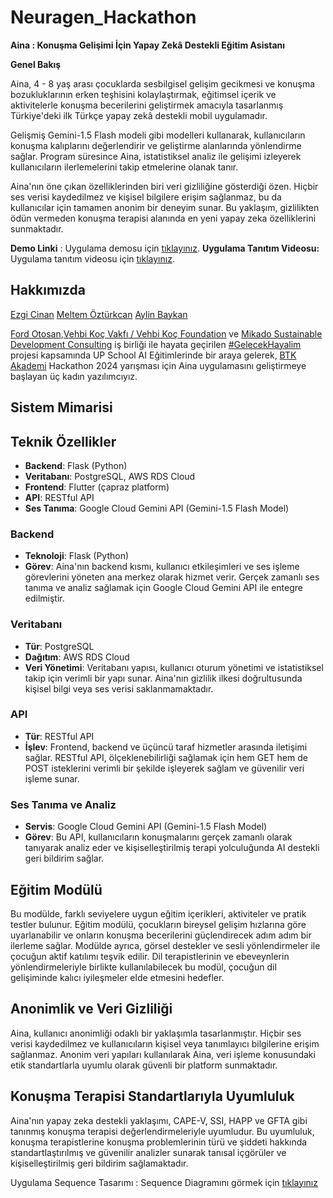 # Neuragen_Hackathon

**Aina : Konuşma Gelişimi İçin Yapay Zekâ Destekli Eğitim Asistanı**

**Genel Bakış** 

Aina, 4 - 8 yaş arası çocuklarda sesbilgisel gelişim gecikmesi ve konuşma bozukluklarının erken teşhisini kolaylaştırmak, eğitimsel içerik ve aktivitelerle konuşma becerilerini geliştirmek amacıyla tasarlanmış Türkiye'deki ilk Türkçe yapay zekâ destekli mobil uygulamadır. 

Gelişmiş Gemini-1.5 Flash modeli gibi modelleri kullanarak, kullanıcıların konuşma kalıplarını değerlendirir ve geliştirme alanlarında yönlendirme sağlar. Program süresince Aina, istatistiksel analiz ile gelişimi izleyerek kullanıcıların ilerlemelerini takip etmelerine olanak tanır. 

Aina'nın öne çıkan özelliklerinden biri veri gizliliğine gösterdiği özen. Hiçbir ses verisi kaydedilmez ve kişisel bilgilere erişim sağlanmaz, bu da kullanıcılar için tamamen anonim bir deneyim sunar. Bu yaklaşım, gizlilikten ödün vermeden konuşma terapisi alanında en yeni yapay zeka özelliklerini sunmaktadır.

**Demo Linki** : Uygulama demosu için [tıklayınız](https://neuragen-hackathon.onrender.com).
**Uygulama Tanıtım Videosu:** Uygulama tanıtım videosu için [tıklayınız](https://drive.google.com/file/d/1hiMxHpw8UDJVv2dcfuZAHQjI5kJ-B3Vi/view?usp=drive_link). 

## Hakkımızda 
 [Ezgi Cinan]([github_linki](https://github.com/ezgicinan))
 [Meltem Öztürkcan]([github_linki](https://github.com/meltemozturkcan))
 [Aylin Baykan]([github_linki](https://github.com/Aylinbaykan/neuragen_hackathon))
 
[Ford Otosan](https://www.linkedin.com/company/ford-otosan/),[Vehbi Koç Vakfı / Vehbi Koç Foundation](https://www.linkedin.com/company/vehbi-koc-vakfi/)  ve  [Mikado Sustainable Development Consulting](https://www.linkedin.com/company/mikado-sustainable-development-consulting/)  iş birliği ile hayata geçirilen  [#GelecekHayalim](https://www.linkedin.com/feed/hashtag/?keywords=gelecekhayalim&highlightedUpdateUrns=urn%3Ali%3Aactivity%3A7226210373039738881)  projesi kapsamında UP School AI Eğitimlerinde bir araya gelerek,  [BTK Akademi](https://www.linkedin.com/company/btk-akademi/) Hackathon 2024 yarışması için Aina uygulamasını geliştirmeye başlayan üç kadın yazılımcıyız. 


## Sistem Mimarisi

## Teknik Özellikler

-   **Backend**: Flask (Python)
-   **Veritabanı**: PostgreSQL, AWS RDS Cloud
-   **Frontend**: Flutter (çapraz platform)
-   **API**: RESTful API
-   **Ses Tanıma**: Google Cloud Gemini API (Gemini-1.5 Flash Model)

### Backend

-   **Teknoloji**: Flask (Python)
-   **Görev**: Aina'nın backend kısmı, kullanıcı etkileşimleri ve ses işleme görevlerini yöneten ana merkez olarak hizmet verir. Gerçek zamanlı ses tanıma ve analiz sağlamak için Google Cloud Gemini API ile entegre edilmiştir.
### Veritabanı

-   **Tür**: PostgreSQL
-   **Dağıtım**: AWS RDS Cloud
-   **Veri Yönetimi**: Veritabanı yapısı, kullanıcı oturum yönetimi ve istatistiksel takip için verimli bir yapı sunar. Aina'nın gizlilik ilkesi doğrultusunda kişisel bilgi veya ses verisi saklanmamaktadır.

### API

-   **Tür**: RESTful API
-   **İşlev**: Frontend, backend ve üçüncü taraf hizmetler arasında iletişimi sağlar. RESTful API, ölçeklenebilirliği sağlamak için hem GET hem de POST isteklerini verimli bir şekilde işleyerek sağlam ve güvenilir veri işleme sunar.

### Ses Tanıma ve Analiz

-   **Servis**: Google Cloud Gemini API (Gemini-1.5 Flash Model)
-   **Görev**: Bu API, kullanıcıların konuşmalarını gerçek zamanlı olarak tanıyarak analiz eder ve kişiselleştirilmiş terapi yolculuğunda AI destekli geri bildirim sağlar.

## Eğitim Modülü
Bu modülde, farklı seviyelere uygun eğitim içerikleri, aktiviteler ve pratik testler bulunur. Eğitim modülü, çocukların bireysel gelişim hızlarına göre uyarlanabilir ve onların konuşma becerilerini güçlendirecek adım adım bir ilerleme sağlar. Modülde ayrıca, görsel destekler ve sesli yönlendirmeler ile çocuğun aktif katılımı teşvik edilir. Dil terapistlerinin ve ebeveynlerin yönlendirmeleriyle birlikte kullanılabilecek bu modül, çocuğun dil gelişiminde kalıcı iyileşmeler elde etmesini hedefler.

## Anonimlik ve Veri Gizliliği

Aina, kullanıcı anonimliği odaklı bir yaklaşımla tasarlanmıştır. Hiçbir ses verisi kaydedilmez ve kullanıcıların kişisel veya tanımlayıcı bilgilerine erişim sağlanmaz. Anonim veri yapıları kullanılarak Aina, veri işleme konusundaki etik standartlarla uyumlu olarak güvenli bir platform sunmaktadır.



## Konuşma Terapisi Standartlarıyla Uyumluluk

Aina'nın yapay zeka destekli yaklaşımı, CAPE-V, SSI, HAPP ve GFTA gibi tanınmış konuşma terapisi değerlendirmeleriyle uyumludur. Bu uyumluluk, konuşma terapistlerine konuşma problemlerinin türü ve şiddeti hakkında standartlaştırılmış ve güvenilir analizler sunarak tanısal içgörüler ve kişiselleştirilmiş geri bildirim sağlamaktadır.


Uygulama Sequence Tasarımı : Sequence Diagramını görmek için [tıklayınız](https://drive.google.com/file/d/1oL6tqO-6lbVSKqBN6TjNNI3ClmsUcDBa/view?usp=drive_link)
